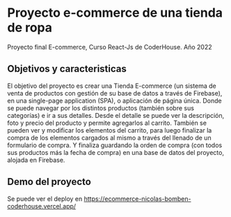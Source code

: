 # Proyecto e-commerce de una tienda de ropa

Proyecto final E-commerce, Curso React-Js de CoderHouse. Año 2022


## Objetivos y caracteristicas

El objetivo del proyecto es crear una Tienda E-commerce (un sistema de venta de productos con gestión de su base de datos a través de Firebase), en una single-page application (SPA), o aplicación de página única. Donde se puede navegar por los distintos productos (también sobre sus categorías) e ir a sus detalles. Desde el detalle se puede ver la descripción, foto y precio del producto y permite agregarlos al carrito. También se pueden ver y modificar los elementos del carrito, para luego finalizar la compra de los elementos cargados al mismo a través del llenado de un formulario de compra. Y finaliza guardando la orden de compra (con todos sus productos más la fecha de compra) en una base de datos del proyecto, alojada en Firebase.

## Demo del proyecto

Se puede ver el deploy en https://ecommerce-nicolas-bomben-coderhouse.vercel.app/
